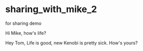 # sharing_with_mike_2
for sharing demo

Hi Mike, how's life?


Hey Tom, Life is good, new Kenobi is pretty sick. How's yours?
